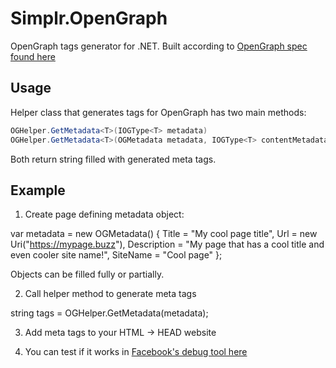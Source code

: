 # Simplr.OpenGraph

OpenGraph tags generator for .NET. Built according to [OpenGraph spec found here](http://ogp.me/)

## Usage

Helper class that generates tags for OpenGraph has two main methods:
```C#
OGHelper.GetMetadata<T>(IOGType<T> metadata)
OGHelper.GetMetadata<T>(OGMetadata metadata, IOGType<T> contentMetadata)
```

Both return string filled with generated meta tags.

## Example

1. Create page defining metadata object:

var metadata = new OGMetadata() {
    Title = "My cool page title",
    Url = new Uri("https://mypage.buzz"),
    Description = "My page that has a cool title and even cooler site name!",
    SiteName = "Cool page"
};

Objects can be filled fully or partially.

2. Call helper method to generate meta tags

string tags = OGHelper.GetMetadata(metadata);

3. Add meta tags to your HTML -> HEAD website

4. You can test if it works in [Facebook's debug tool here](https://developers.facebook.com/tools/debug/og/object/)